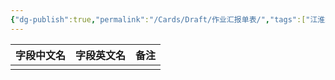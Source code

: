 ```yaml
---
{"dg-publish":true,"permalink":"/Cards/Draft/作业汇报单表/","tags":["江淮毅昌/蝶创I-MES/MES"]}
---
```




| **字段中文名** | **字段英文名** | **备注** |
| --------- | --------- | ------ |
|           |           |        |

